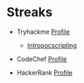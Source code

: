 # Streaks

- Tryhackme
[Profile](https://tryhackme.com/p/vasanthabalaji)

  - [Intropocscripting](https://tryhackme.com/r/room/intropocscripting)

- CodeChef 
[Profile](https://www.codechef.com/users/vasanthabalaji)

- HackerRank 
[Profile](https://www.hackerrank.com/profile/vasanthabalaji08)
